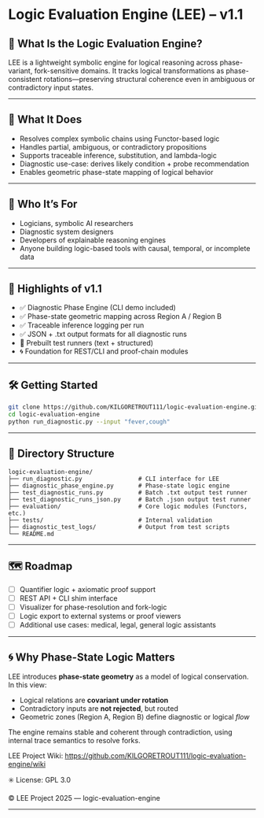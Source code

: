# Logic Evaluation Engine (LEE) – v1.1

## 🧠 What Is the Logic Evaluation Engine?

LEE is a lightweight symbolic engine for logical reasoning across phase-variant, fork-sensitive domains. It tracks logical transformations as phase-consistent rotations—preserving structural coherence even in ambiguous or contradictory input states.

---

## 🚀 What It Does

- Resolves complex symbolic chains using Functor-based logic
- Handles partial, ambiguous, or contradictory propositions
- Supports traceable inference, substitution, and lambda-logic
- Diagnostic use-case: derives likely condition + probe recommendation
- Enables geometric phase-state mapping of logical behavior

---

## 🎯 Who It’s For

- Logicians, symbolic AI researchers
- Diagnostic system designers
- Developers of explainable reasoning engines
- Anyone building logic-based tools with causal, temporal, or incomplete data

---

## 🔧 Highlights of v1.1

- ✅ Diagnostic Phase Engine (CLI demo included)
- ✅ Phase-state geometric mapping across Region A / Region B
- ✅ Traceable inference logging per run
- ✅ JSON + .txt output formats for all diagnostic runs
- 🧪 Prebuilt test runners (text + structured)
- 🌀 Foundation for REST/CLI and proof-chain modules

---

## 🛠️ Getting Started

```bash
git clone https://github.com/KILGORETROUT111/logic-evaluation-engine.git
cd logic-evaluation-engine
python run_diagnostic.py --input "fever,cough"
```

---

## 📁 Directory Structure

```
logic-evaluation-engine/
├── run_diagnostic.py                # CLI interface for LEE
├── diagnostic_phase_engine.py       # Phase-state logic engine
├── test_diagnostic_runs.py          # Batch .txt output test runner
├── test_diagnostic_runs_json.py     # Batch .json output test runner
├── evaluation/                      # Core logic modules (Functors, etc.)
├── tests/                           # Internal validation
├── diagnostic_test_logs/            # Output from test scripts
└── README.md
```

---

## 🗺️ Roadmap

- [ ] Quantifier logic + axiomatic proof support
- [ ] REST API + CLI shim interface
- [ ] Visualizer for phase-resolution and fork-logic
- [ ] Logic export to external systems or proof viewers
- [ ] Additional use cases: medical, legal, general logic assistants

---

## 🌀 Why Phase-State Logic Matters

LEE introduces **phase-state geometry** as a model of logical conservation. In this view:

- Logical relations are **covariant under rotation**
- Contradictory inputs are **not rejected**, but routed
- Geometric zones (Region A, Region B) define diagnostic or logical *flow*

The engine remains stable and coherent through contradiction, using internal trace semantics to resolve forks.

LEE Project Wiki: https://github.com/KILGORETROUT111/logic-evaluation-engine/wiki

✳️ License: GPL 3.0

© LEE Project 2025 — logic-evaluation-engine


---
